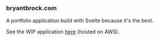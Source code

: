 ### bryantbrock.com
A portfolio application build with Svelte because it's the best.

See the WIP application [here](http://bryantbrock.com.s3-website-us-west-1.amazonaws.com/) (hosted on AWS).
